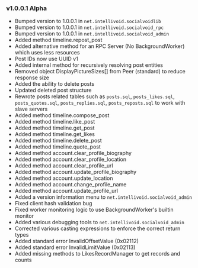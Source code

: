 ### v1.0.0.1 Alpha
 - Bumped version to 1.0.0.1 in `net.intellivoid.socialvoidlib`
 - Bumped version to 1.0.0.1 in `net.intellivoid.socialvoid_rpc`
 - Bumped version to 1.0.0.1 in `net.intellivoid.socialvoid_admin`
 - Added method timeline.repost_post
 - Added alternative method for an RPC Server (No BackgroundWorker) which uses less resources
 - Post IDs now use UUID v1
 - Added internal method for recursively resolving post entities
 - Removed object DisplayPictureSizes[] from Peer (standard) to reduce response size
 - Added the ability to delete posts
 - Updated deleted post structure
 - Rewrote posts related tables such as `posts.sql`, `posts_likes.sql`, `posts_quotes.sql`, 
   `posts_replies.sql`, `posts_reposts.sql` to work with slave servers
 - Added method timeline.compose_post
 - Added method timeline.like_post
 - Added method timeline.get_post
 - Added method timeline.get_likes
 - Added method timeline.delete_post
 - Added method timeline.quote_post
 - Added method account.clear_profile_biography
 - Added method account.clear_profile_location
 - Added method account.clear_profile_url
 - Added method account.update_profile_biography
 - Added method account.update_location
 - Added method account.change_profile_name
 - Added method account.update_profile_url
 - Added a version information menu to `net.intellivoid.socialvoid_admin`
 - Fixed client hash validation bug
 - Fixed worker monitoring logic to use BackgroundWorker's builtin monitor
 - Added various debugging tools to `net.intellivoid.socialvoid_admin`
 - Corrected various casting expressions to enforce the correct return types
 - Added standard error InvalidOffsetValue (0x02112)
 - Added standard error InvalidLimitValue (0x02113)
 - Added missing methods to LikesRecordManager to get records and counts